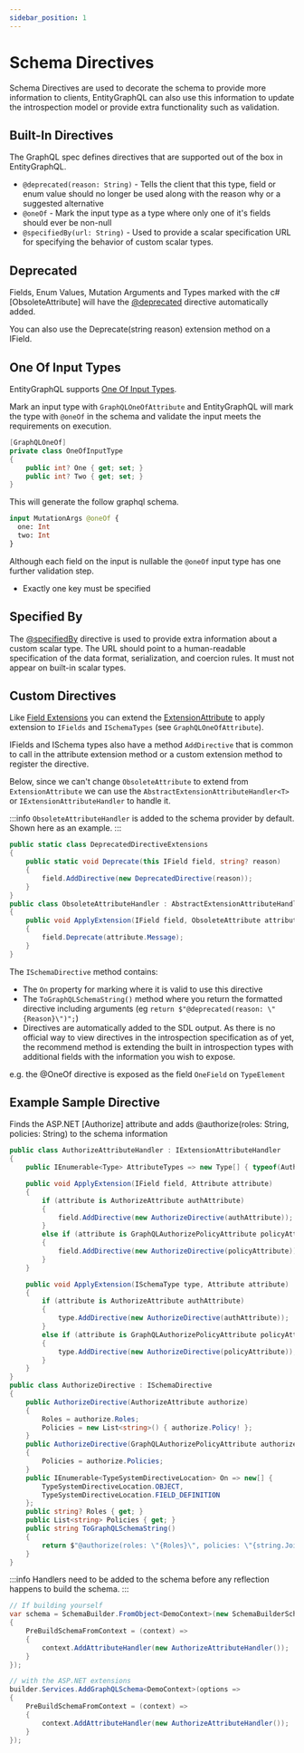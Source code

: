 ```yaml
---
sidebar_position: 1
---
```


# Schema Directives

Schema Directives are used to decorate the schema to provide more information to clients, EntityGraphQL can also use this information to update the introspection model or provide extra functionality such as validation.

## Built-In Directives

The GraphQL spec defines directives that are supported out of the box in EntityGraphQL.

- `@deprecated(reason: String)` - Tells the client that this type, field or enum value should no longer be used along with the reason why or a suggested alternative
- `@oneOf` - Mark the input type as a type where only one of it's fields should ever be non-null
- `@specifiedBy(url: String)` - Used to provide a scalar specification URL for specifying the behavior of custom scalar types.

## Deprecated

Fields, Enum Values, Mutation Arguments and Types marked with the c# [ObsoleteAttribute] will have the [@deprecated](https://spec.graphql.org/draft/#sec--deprecated) directive automatically added.

You can also use the Deprecate(string reason) extension method on a IField.

## One Of Input Types

EntityGraphQL supports [One Of Input Types](https://github.com/graphql/graphql-spec/pull/825).

Mark an input type with `GraphQLOneOfAttribute` and EntityGraphQL will mark the type with `@oneOf` in the schema and validate the input meets the requirements on execution.

```cs
[GraphQLOneOf]
private class OneOfInputType
{
    public int? One { get; set; }
    public int? Two { get; set; }
}
```

This will generate the follow graphql schema.

```graphql
input MutationArgs @oneOf {
  one: Int
  two: Int
}
```

Although each field on the input is nullable the `@oneOf` input type has one further validation step.

- Exactly one key must be specified

## Specified By

The [@specifiedBy](https://spec.graphql.org/draft/#sec--specifiedBy) directive is used to provide extra information about a custom scalar type. The URL should point to a human-readable specification of the data format, serialization, and coercion rules. It must not appear on built-in scalar types.

## Custom Directives

Like [Field Extensions](../field-extensions/) you can extend the [ExtensionAttribute](../other-extensibility/extension-attribute) to apply extension to `IFields` and `ISchemaTypes` (see `GraphQLOneOfAttribute`).

IFields and ISchema types also have a method `AddDirective` that is common to call in the attribute extension method or a custom extension method to register the directive.

Below, since we can't change `ObsoleteAttribute` to extend from `ExtensionAttribute` we can use the `AbstractExtensionAttributeHandler<T>` or `IExtensionAttributeHandler` to handle it.

:::info
`ObsoleteAttributeHandler` is added to the schema provider by default. Shown here as an example.
:::

```cs
public static class DeprecatedDirectiveExtensions
{
    public static void Deprecate(this IField field, string? reason)
    {
        field.AddDirective(new DeprecatedDirective(reason));
    }
}
public class ObsoleteAttributeHandler : AbstractExtensionAttributeHandler<ObsoleteAttribute>
{
    public void ApplyExtension(IField field, ObsoleteAttribute attribute)
    {
        field.Deprecate(attribute.Message);
    }
}
```

The `ISchemaDirective` method contains:

- The `On` property for marking where it is valid to use this directive
- The `ToGraphQLSchemaString()` method where you return the formatted directive including arguments (eg `return $"@deprecated(reason: \"{Reason}\")";`)
- Directives are automatically added to the SDL output. As there is no official way to view directives in the introspection specification as of yet, the recommend method is extending the built in introspection types with additional fields with the information you wish to expose.

e.g. the @OneOf directive is exposed as the field `OneField` on `TypeElement`

## Example Sample Directive

Finds the ASP.NET [Authorize] attribute and adds @authorize(roles: String, policies: String) to the schema information

```cs
public class AuthorizeAttributeHandler : IExtensionAttributeHandler
{
    public IEnumerable<Type> AttributeTypes => new Type[] { typeof(AuthorizeAttribute), typeof(GraphQLAuthorizePolicyAttribute) };

    public void ApplyExtension(IField field, Attribute attribute)
    {
        if (attribute is AuthorizeAttribute authAttribute)
        {
            field.AddDirective(new AuthorizeDirective(authAttribute));
        }
        else if (attribute is GraphQLAuthorizePolicyAttribute policyAttribute)
        {
            field.AddDirective(new AuthorizeDirective(policyAttribute));
        }
    }

    public void ApplyExtension(ISchemaType type, Attribute attribute)
    {
        if (attribute is AuthorizeAttribute authAttribute)
        {
            type.AddDirective(new AuthorizeDirective(authAttribute));
        }
        else if (attribute is GraphQLAuthorizePolicyAttribute policyAttribute)
        {
            type.AddDirective(new AuthorizeDirective(policyAttribute));
        }
    }
}
public class AuthorizeDirective : ISchemaDirective
{
    public AuthorizeDirective(AuthorizeAttribute authorize)
    {
        Roles = authorize.Roles;
        Policies = new List<string>() { authorize.Policy! };
    }
    public AuthorizeDirective(GraphQLAuthorizePolicyAttribute authorize)
    {
        Policies = authorize.Policies;
    }
    public IEnumerable<TypeSystemDirectiveLocation> On => new[] {
        TypeSystemDirectiveLocation.OBJECT,
        TypeSystemDirectiveLocation.FIELD_DEFINITION
    };
    public string? Roles { get; }
    public List<string> Policies { get; }
    public string ToGraphQLSchemaString()
    {
        return $"@authorize(roles: \"{Roles}\", policies: \"{string.Join(", ", Policies)}\")";
    }
}
```

:::info
Handlers need to be added to the schema before any reflection happens to build the schema.
:::

```cs
// If building yourself
var schema = SchemaBuilder.FromObject<DemoContext>(new SchemaBuilderSchemaOptions
{
    PreBuildSchemaFromContext = (context) =>
    {
        context.AddAttributeHandler(new AuthorizeAttributeHandler());
    }
});

// with the ASP.NET extensions
builder.Services.AddGraphQLSchema<DemoContext>(options =>
{
    PreBuildSchemaFromContext = (context) =>
    {
        context.AddAttributeHandler(new AuthorizeAttributeHandler());
    }
});
```
